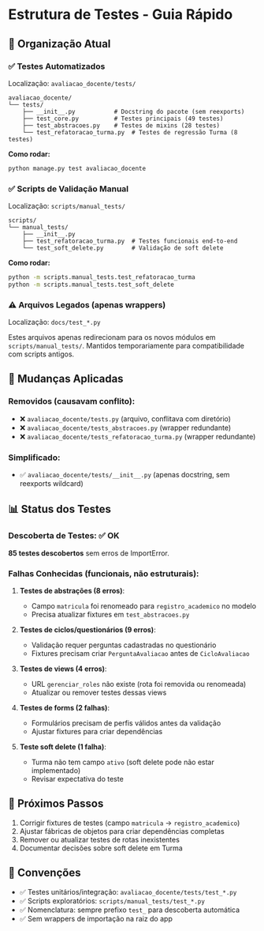 # Estrutura de Testes - Guia Rápido

## 📁 Organização Atual

### ✅ Testes Automatizados
Localização: `avaliacao_docente/tests/`

```
avaliacao_docente/
└── tests/
    ├── __init__.py           # Docstring do pacote (sem reexports)
    ├── test_core.py          # Testes principais (49 testes)
    ├── test_abstracoes.py    # Testes de mixins (28 testes)
    └── test_refatoracao_turma.py  # Testes de regressão Turma (8 testes)
```

**Como rodar:**
```bash
python manage.py test avaliacao_docente
```

### ✅ Scripts de Validação Manual
Localização: `scripts/manual_tests/`

```
scripts/
└── manual_tests/
    ├── __init__.py
    ├── test_refatoracao_turma.py  # Testes funcionais end-to-end
    └── test_soft_delete.py        # Validação de soft delete
```

**Como rodar:**
```bash
python -m scripts.manual_tests.test_refatoracao_turma
python -m scripts.manual_tests.test_soft_delete
```

### ⚠️ Arquivos Legados (apenas wrappers)
Localização: `docs/test_*.py`

Estes arquivos apenas redirecionam para os novos módulos em `scripts/manual_tests/`.
Mantidos temporariamente para compatibilidade com scripts antigos.

## 🔧 Mudanças Aplicadas

### Removidos (causavam conflito):
- ❌ `avaliacao_docente/tests.py` (arquivo, conflitava com diretório)
- ❌ `avaliacao_docente/tests_abstracoes.py` (wrapper redundante)
- ❌ `avaliacao_docente/tests_refatoracao_turma.py` (wrapper redundante)

### Simplificado:
- ✅ `avaliacao_docente/tests/__init__.py` (apenas docstring, sem reexports wildcard)

## 📊 Status dos Testes

### Descoberta de Testes: ✅ OK
**85 testes descobertos** sem erros de ImportError.

### Falhas Conhecidas (funcionais, não estruturais):
1. **Testes de abstrações (8 erros)**: 
   - Campo `matricula` foi renomeado para `registro_academico` no modelo
   - Precisa atualizar fixtures em `test_abstracoes.py`

2. **Testes de ciclos/questionários (9 erros)**:
   - Validação requer perguntas cadastradas no questionário
   - Fixtures precisam criar `PerguntaAvaliacao` antes de `CicloAvaliacao`

3. **Testes de views (4 erros)**:
   - URL `gerenciar_roles` não existe (rota foi removida ou renomeada)
   - Atualizar ou remover testes dessas views

4. **Testes de forms (2 falhas)**:
   - Formulários precisam de perfis válidos antes da validação
   - Ajustar fixtures para criar dependências

5. **Teste soft delete (1 falha)**:
   - Turma não tem campo `ativo` (soft delete pode não estar implementado)
   - Revisar expectativa do teste

## 🎯 Próximos Passos

1. Corrigir fixtures de testes (campo `matricula` → `registro_academico`)
2. Ajustar fábricas de objetos para criar dependências completas
3. Remover ou atualizar testes de rotas inexistentes
4. Documentar decisões sobre soft delete em Turma

## 📝 Convenções

- ✅ Testes unitários/integração: `avaliacao_docente/tests/test_*.py`
- ✅ Scripts exploratórios: `scripts/manual_tests/test_*.py`
- ✅ Nomenclatura: sempre prefixo `test_` para descoberta automática
- ✅ Sem wrappers de importação na raiz do app
